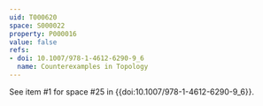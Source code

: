 ```yaml
---
uid: T000620
space: S000022
property: P000016
value: false
refs:
- doi: 10.1007/978-1-4612-6290-9_6
  name: Counterexamples in Topology
---
```


See item #1 for space #25 in {{doi:10.1007/978-1-4612-6290-9_6}}.
